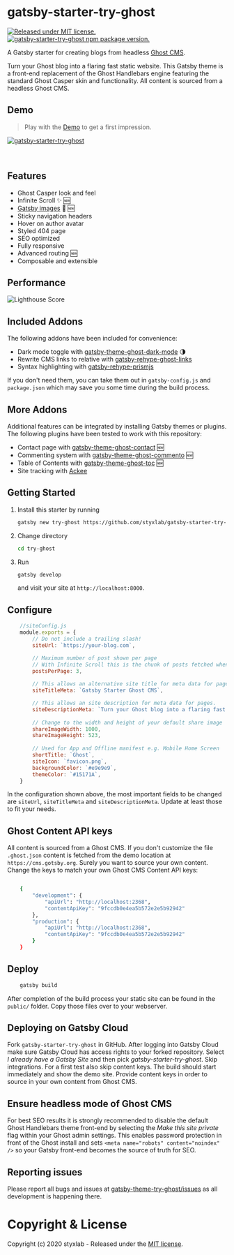 # gatsby-starter-try-ghost
[![Released under MIT license.](https://badgen.net/github/license/micromatch/micromatch)](https://github.com/styxlab/gatsby-starter-try-ghost/blob/master/LICENSE)
[![gatsby-starter-try-ghost npm package version.](https://badgen.net/npm/v/gatsby-starter-try-ghost)](https://www.npmjs.org/package/gatsby-starter-try-ghost)

A Gatsby starter for creating blogs from headless [Ghost CMS](https://ghost.org/changelog/jamstack/). 

Turn your Ghost blog into a flaring fast static website. This Gatsby theme is a front-end replacement of the Ghost Handlebars engine featuring the standard Ghost Casper skin and functionality. All content is sourced from a headless Ghost CMS.


## Demo

>Play with the [Demo](https://styxlab.github.io) to get a first impression.


[![gatsby-starter-try-ghost](https://static.gotsby.org/v1/assets/images/jamify-demo.png)](https://styxlab.github.io) 

&nbsp;


## Features

- Ghost Casper look and feel
- Infinite Scroll ✨ 🆕
- [Gatsby images](https://using-gatsby-image.gatsbyjs.org/) 🚀 🆕
- Sticky navigation headers
- Hover on author avatar
- Styled 404 page
- SEO optimized
- Fully responsive
- Advanced routing 🆕
- Composable and extensible


## Performance

![Lighthouse Score](https://static.gotsby.org/v1/assets/images/jamify-lighthouse.png)

## Included Addons

The following addons have been included for convenience:

 - Dark mode toggle with [gatsby-theme-ghost-dark-mode](https://github.com/styxlab/gatsby-theme-try-ghost/tree/master/packages/gatsby-theme-ghost-dark-mode) 🌗
 - Rewrite CMS links to relative with [gatsby-rehype-ghost-links](https://github.com/styxlab/gatsby-theme-try-ghost/tree/master/packages/gatsby-rehype-ghost-links)
 - Syntax highlighting with [gatsby-rehype-prismjs](https://github.com/styxlab/gatsby-theme-try-ghost/tree/master/packages/gatsby-rehype-prismjs)
 
If you don't need them, you can take them out in `gatsby-config.js` and `package.json` which may save you some time during the build process.

## More Addons

Additional features can be integrated by installing Gatsby themes or plugins. The following plugins have been tested to work with this repository:

 - Contact page with [gatsby-theme-ghost-contact](https://github.com/styxlab/gatsby-theme-try-ghost/tree/master/packages/gatsby-theme-ghost-contact) 🆕
 - Commenting system with [gatsby-theme-ghost-commento](https://github.com/styxlab/gatsby-theme-try-ghost/tree/master/packages/gatsby-theme-ghost-commento) 🆕
  - Table of Contents with [gatsby-theme-ghost-toc](https://github.com/styxlab/gatsby-theme-try-ghost/tree/master/packages/gatsby-theme-ghost-toc) 🆕
 - Site tracking with [Ackee](https://github.com/burnsy/gatsby-plugin-ackee-tracker)


## Getting Started

1. Install this starter by running

    ```bash
    gatsby new try-ghost https://github.com/styxlab/gatsby-starter-try-ghost
    ```

2. Change directory

    ```bash
    cd try-ghost
    ```

3. Run

    ```bash
    gatsby develop
    ```
    and visit your site at `http://localhost:8000`.

## Configure

```js
    //siteConfig.js
    module.exports = {
        // Do not include a trailing slash!
        siteUrl: `https://your-blog.com`,

        // Maximum number of post shown per page
        // With Infinite Scroll this is the chunk of posts fetched when scrolling down
        postsPerPage: 3, 
    
        // This allows an alternative site title for meta data for pages.
        siteTitleMeta: `Gatsby Starter Ghost CMS`, 

        // This allows an site description for meta data for pages.
        siteDescriptionMeta: `Turn your Ghost blog into a flaring fast static site with Gatsby`, 
    
        // Change to the width and height of your default share image
        shareImageWidth: 1000, 
        shareImageHeight: 523,
    
        // Used for App and Offline manifest e.g. Mobile Home Screen
        shortTitle: `Ghost`, 
        siteIcon: `favicon.png`, 
        backgroundColor: `#e9e9e9`,
        themeColor: `#15171A`,
    }
```

In the configuration shown above, the most important fields to be changed are `siteUrl`, `siteTitleMeta` and `siteDescriptionMeta`. Update at least those to fit your needs.


## Ghost Content API keys

All content is sourced from a Ghost CMS. If you don't customize the file `.ghost.json` content is fetched from the demo location at `https://cms.gotsby.org`. Surely you want to source your own content. Change the keys to match your own Ghost CMS Content API keys:

```bash

    {
        "development": {
            "apiUrl": "http://localhost:2368",
            "contentApiKey": "9fccdb0e4ea5b572e2e5b92942"
        },
        "production": {
            "apiUrl": "http://localhost:2368",
            "contentApiKey": "9fccdb0e4ea5b572e2e5b92942"
        }
    }
```

## Deploy

```bash
    gatsby build
```

After completion of the build process your static site can be found in the `public/` folder. Copy those files over to your webserver.

## Deploying on Gatsby Cloud

Fork `gatsby-starter-try-ghost` in GitHub. After logging into Gatsby Cloud make sure Gatsby Cloud has access rights to your forked repository. Select *I already have a Gatsby Site* and then pick *gatsby-starter-try-ghost*. Skip integrations. For a first test also skip content keys. The build should start immediately and show the demo site. Provide content keys in order to source in your own content from Ghost CMS.

## Ensure headless mode of Ghost CMS

For best SEO results it is strongly recommended to disable the default Ghost Handlebars theme front-end by selecting the *Make this site private* flag within your Ghost admin settings. This enables password protection in front of the Ghost install and sets `<meta name="robots" content="noindex" />` so your Gatsby front-end becomes the source of truth for SEO.

## Reporting issues

Please report all bugs and issues at [gatsby-theme-try-ghost/issues](https://github.com/styxlab/gatsby-theme-try-ghost/issues) as all development is happening there.

# Copyright & License

Copyright (c) 2020 styxlab - Released under the [MIT license](LICENSE).
